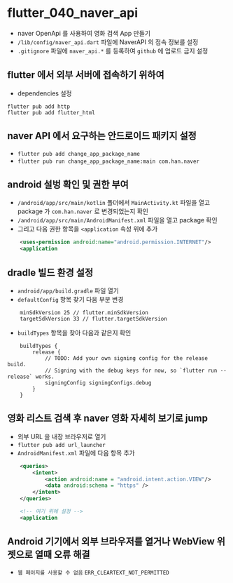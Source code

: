 # flutter_040_naver_api

- naver OpenApi 를 사용하여 영화 검색 App 만들기
- `/lib/config/naver_api.dart` 파일에 NaverAPI 의 접속 정보를 설정
- `.gitignore` 파일에 `naver_api.*` 를 등록하여 `github` 에 업로드 금지 설정

## flutter 에서 외부 서버에 접속하기 위하여

- dependencies 설정

```
flutter pub add http
flutter pub add flutter_html
```

## naver API 에서 요구하는 안드로이드 패키지 설정

- `flutter pub add change_app_package_name`
- `flutter pub run change_app_package_name:main com.han.naver`

## android 설벙 확인 및 권한 부여

- `/android/app/src/main/kotlin` 폴더에서 `MainActivity.kt` 파일을 열고  
  package 가 `com.han.naver` 로 변경되었는지 확인
- `/android/app/src/main/AndroidManifest.xml` 파일을 열고 package 확인
- 그리고 다음 권한 항목을 `<application` 속성 위에 추가

```xml
    <uses-permission android:name="android.permission.INTERNET"/>
    <application
```

## dradle 빌드 환경 설정

- `android/app/build.gradle` 파일 열기
- `defaultConfig` 항목 찾기 다음 부분 변경

```
    minSdkVersion 25 // flutter.minSdkVersion
    targetSdkVersion 33 // flutter.targetSdkVersion
```

- `buildTypes` 항목을 찾아 다음과 같은지 확인

```
    buildTypes {
        release {
            // TODO: Add your own signing config for the release build.
            // Signing with the debug keys for now, so `flutter run --release` works.
            signingConfig signingConfigs.debug
        }
    }
```

## 영화 리스트 검색 후 naver 영화 자세히 보기로 jump

- 외부 URL 을 내장 브라우저로 열기
- `flutter pub add url_launcher`
- `AndroidManifest.xml` 파일에 다음 항목 추가

```xml
    <queries>
        <intent>
            <action android:name = "android.intent.action.VIEW"/>
            <data android:schema = "https" />
        </intent>
    </queries>

    <!-- 여기 위에 설정 -->
    <application
```

## Android 기기에서 외부 브라우저를 열거나 WebView 위젯으로 열때 오류 해결

- `웹 페이지를 사용할 수 없음` `ERR_CLEARTEXT_NOT_PERMITTED`
